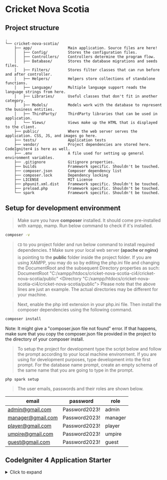 # Cricket Nova Scotia 

## Project structure
```
.
└── cricket-nova-scotia/
    ├── app/                Main application. Source files are here!
    │   ├── Config/         Stores the configuration files.
    │   ├── Controllers/    Controllers determine the program flow.
    │   ├── Database/       Stores the database migrations and seeds files.
    │   ├── Filters/        Stores filter classes that can run before and after controller.
    │   ├── Helpers/        Helpers store collections of standalone functions.
    │   ├── Language/       Multiple language support reads the language strings from here.
    │   ├── Libraries/      Useful classes that don't fit in another category.
    │   ├── Models/         Models work with the database to represent the business entities.
    │   ├── ThirdParty/     ThirdParty libraries that can be used in application.
    │   └── Views/          Views make up the HTML that is displayed to the client.       
    ├── public/             Where the web server serves the application. CSS, JS, and images go here.
    ├── tests/              Application tests
    ├── vendor/             Project dependencies are stored here. CodeIgniter4 is here as well.
    ├── .env                A file used for setting up general environment variables.
    ├── .gitignore          Gitignore properties.
    ├── builds              Framework specific. Shouldn't be touched.
    ├── composer.json       Composer dependency list
    ├── composer.lock       Dependency locking
    ├── LICENSE             MIT License
    ├── phpunit.xml.dist    Framework specific. Shouldn't be touched.
    ├── preload.php         Framework specific. Shouldn't be touched.
    └── spark               Framework specific. Shouldn't be touched.
```

## Setup for development environment

> Make sure you have **composer** installed. It should come pre-installed with xampp, mamp. Run below command to check if it's installed.
```sh
composer -v
```

> `CD` to you project folder and run below command to install required dependencies. :exclamation: Make sure your local web server **(apache or nginx)** is pointing to the **public** folder inside the project folder. If you are using XAMPP, you may do so by editing the php.ini file and changing the DocumentRoot and the subsequent Directory properties as such:
    DocumentRoot "C:/xampp/htdocs/cricket-nova-scotia-ci4/cricket-nova-scotia/public"
    <Directory "C:/xampp/htdocs/cricket-nova-scotia-ci4/cricket-nova-scotia/public">
Please note that the above lines are just an example. The actual directories may be different for your machine.

> Next, enable the php intl extension in your php.ini file. Then install the composer dependencies using the following command.
```sh
composer install
```
Note: It might give a "composer.json file not found" error. If that happens, make sure that you copy the composer.json file provided in the project to the directory of your composer install.

> To setup the project for development type the script below and follow the prompt according to your local machine environment. If you are using for development purposes, type development into the first prompt. For the database name prompt, create an empty schema of the same name that you are going to type in the prompt.
```sh
php spark setup
```

> The user emails, passwords and their roles are shown below. 

| email             | password      | role    |
|-------------------|---------------|---------|
| admin@gmail.com   | Password2023! | admin   |
| manager@gmail.com | Password2023! | manager |
| player@gmail.com  | Password2023! | player  |
| umpire@gmail.com  | Password2023! | umpire  |
| guest@gmail.com   | Password2023! | guest   |


## CodeIgniter 4 Application Starter

<details><summary>Click to expand</summary>

## What is CodeIgniter?

CodeIgniter is a PHP full-stack web framework that is light, fast, flexible and secure.
More information can be found at the [official site](https://codeigniter.com).

This repository holds a composer-installable app starter.
It has been built from the
[development repository](https://github.com/codeigniter4/CodeIgniter4).

More information about the plans for version 4 can be found in [CodeIgniter 4](https://forum.codeigniter.com/forumdisplay.php?fid=28) on the forums.

The user guide corresponding to the latest version of the framework can be found
[here](https://codeigniter4.github.io/userguide/).

## Installation & updates

`composer create-project codeigniter4/appstarter` then `composer update` whenever
there is a new release of the framework.

When updating, check the release notes to see if there are any changes you might need to apply
to your `app` folder. The affected files can be copied or merged from
`vendor/codeigniter4/framework/app`.

## Setup

Copy `env` to `.env` and tailor for your app, specifically the baseURL
and any database settings.

## Important Change with index.php

`index.php` is no longer in the root of the project! It has been moved inside the *public* folder,
for better security and separation of components.

This means that you should configure your web server to "point" to your project's *public* folder, and
not to the project root. A better practice would be to configure a virtual host to point there. A poor practice would be to point your web server to the project root and expect to enter *public/...*, as the rest of your logic and the
framework are exposed.

**Please** read the user guide for a better explanation of how CI4 works!

## Repository Management

We use GitHub issues, in our main repository, to track **BUGS** and to track approved **DEVELOPMENT** work packages.
We use our [forum](http://forum.codeigniter.com) to provide SUPPORT and to discuss
FEATURE REQUESTS.

This repository is a "distribution" one, built by our release preparation script.
Problems with it can be raised on our forum, or as issues in the main repository.

## Server Requirements

PHP version 7.4 or higher is required, with the following extensions installed:

- [intl](http://php.net/manual/en/intl.requirements.php)
- [mbstring](http://php.net/manual/en/mbstring.installation.php)

Additionally, make sure that the following extensions are enabled in your PHP:

- json (enabled by default - don't turn it off)
- [mysqlnd](http://php.net/manual/en/mysqlnd.install.php) if you plan to use MySQL
- [libcurl](http://php.net/manual/en/curl.requirements.php) if you plan to use the HTTP\CURLRequest library

</details>
